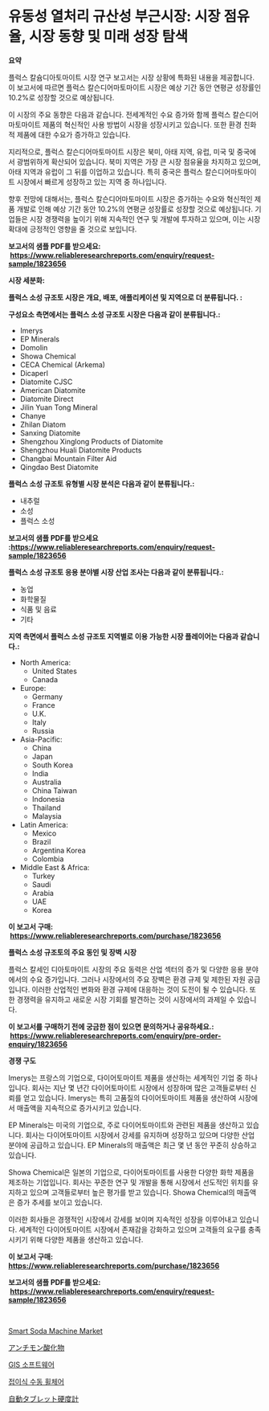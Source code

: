 <p><h1>유동성 열처리 규산성 부근시장: 시장 점유율, 시장 동향 및 미래 성장 탐색</h1></p><p><strong>요약</strong></p>
<p><p>플럭스 칼슘디아토마이트 시장 연구 보고서는 시장 상황에 특화된 내용을 제공합니다. 이 보고서에 따르면 플럭스 칼슨디어마토마이트 시장은 예상 기간 동안 연평균 성장률인 10.2%로 성장할 것으로 예상됩니다.</p><p>이 시장의 주요 동향은 다음과 같습니다. 전세계적인 수요 증가와 함께 플럭스 칼슨디어마토마이트 제품의 혁신적인 사용 방법이 시장을 성장시키고 있습니다. 또한 환경 친화적 제품에 대한 수요가 증가하고 있습니다.</p><p>지리적으로, 플럭스 칼슨디어마토마이트 시장은 북미, 아태 지역, 유럽, 미국 및 중국에서 광범위하게 확산되어 있습니다. 북미 지역은 가장 큰 시장 점유율을 차지하고 있으며, 아태 지역과 유럽이 그 뒤를 이업하고 있습니다. 특히 중국은 플럭스 칼슨디어마토마이트 시장에서 빠르게 성장하고 있는 지역 중 하나입니다.</p><p>향후 전망에 대해서는, 플럭스 칼슨디어마토마이트 시장은 증가하는 수요와 혁신적인 제품 개발로 인해 예상 기간 동안 10.2%의 연평균 성장률로 성장할 것으로 예상됩니다. 기업들은 시장 경쟁력을 높이기 위해 지속적인 연구 및 개발에 투자하고 있으며, 이는 시장 확대에 긍정적인 영향을 줄 것으로 보입니다.</p></p>
<p><strong>보고서의 샘플 PDF를 받으세요: &nbsp;<a href="https://www.reliableresearchreports.com/enquiry/request-sample/1823656">https://www.reliableresearchreports.com/enquiry/request-sample/1823656</a></strong></p>
<p><strong>시장 세분화:</strong></p>
<p><strong> 플럭스 소성 규조토 시장은 개요, 배포, 애플리케이션 및 지역으로 더 분류됩니다. :</strong></p>
<p><strong>구성요소 측면에서는 플럭스 소성 규조토 시장은 다음과 같이 분류됩니다.:</strong></p>
<p><ul><li>Imerys</li><li>EP Minerals</li><li>Domolin</li><li>Showa Chemical</li><li>CECA Chemical (Arkema)</li><li>Dicaperl</li><li>Diatomite CJSC</li><li>American Diatomite</li><li>Diatomite Direct</li><li>Jilin Yuan Tong Mineral</li><li>Chanye</li><li>Zhilan Diatom</li><li>Sanxing Diatomite</li><li>Shengzhou Xinglong Products of Diatomite</li><li>Shengzhou Huali Diatomite Products</li><li>Changbai Mountain Filter Aid</li><li>Qingdao Best Diatomite</li></ul></p>
<p><strong> 플럭스 소성 규조토 유형별 시장 분석은 다음과 같이 분류됩니다.:</strong></p>
<p><ul><li>내추럴</li><li>소성</li><li>플럭스 소성</li></ul></p>
<p><strong>보고서의 샘플 PDF를 받으세요 :<a href="https://www.reliableresearchreports.com/enquiry/request-sample/1823656">https://www.reliableresearchreports.com/enquiry/request-sample/1823656</a></strong></p>
<p><strong> 플럭스 소성 규조토 응용 분야별 시장 산업 조사는 다음과 같이 분류됩니다.:</strong></p>
<p><ul><li>농업</li><li>화학물질</li><li>식품 및 음료</li><li>기타</li></ul></p>
<p><strong>지역 측면에서 플럭스 소성 규조토 지역별로 이용 가능한 시장 플레이어는 다음과 같습니다.:</strong></p>
<p><ul>
    <li>
        North America:
        <ul>
            <li>United States</li>
            <li>Canada</li>
        </ul>
    </li>
    <li>
        Europe:
        <ul>
            <li>Germany</li>
            <li>France</li>
            <li>U.K.</li>
            <li>Italy</li>
            <li>Russia</li>
        </ul>
    </li>
    <li>
        Asia-Pacific:
        <ul>
            <li>China</li>
            <li>Japan</li>
            <li>South Korea</li>
            <li>India</li>
            <li>Australia</li>
            <li>China Taiwan</li>
            <li>Indonesia</li>
            <li>Thailand</li>
            <li>Malaysia</li>
        </ul>
    </li>
    <li>
        Latin America:
        <ul>
            <li>Mexico</li>
            <li>Brazil</li>
            <li>Argentina Korea</li>
            <li>Colombia</li>
        </ul>
    </li>
    <li>
        Middle East & Africa:
        <ul>
            <li>Turkey</li>
            <li>Saudi</li>
            <li>Arabia</li>
            <li>UAE</li>
            <li>Korea</li>
        </ul>
    </li>
    </ul></p>
<p><strong>이 보고서 구매: &nbsp;<a href="https://www.reliableresearchreports.com/purchase/1823656">https://www.reliableresearchreports.com/purchase/1823656</a></strong></p>
<p><strong>플럭스 소성 규조토의 주요 동인 및 장벽 시장</strong></p>
<p><p>플럭스 칼세인 디아토마이트 시장의 주요 동력은 산업 섹터의 증가 및 다양한 응용 분야에서의 수요 증가입니다. 그러나 시장에서의 주요 장벽은 환경 규제 및 제한된 자원 공급입니다. 이러한 산업적인 변화와 환경 규제에 대응하는 것이 도전이 될 수 있습니다. 또한 경쟁력을 유지하고 새로운 시장 기회를 발견하는 것이 시장에서의 과제일 수 있습니다.</p></p>
<p><strong>이 보고서를 구매하기 전에 궁금한 점이 있으면 문의하거나 공유하세요.: &nbsp;<a href="https://www.reliableresearchreports.com/enquiry/pre-order-enquiry/1823656">https://www.reliableresearchreports.com/enquiry/pre-order-enquiry/1823656</a></strong></p>
<p><strong>경쟁 구도</strong></p>
<p><p>Imerys는 프랑스의 기업으로, 다이어토마이트 제품을 생산하는 세계적인 기업 중 하나입니다. 회사는 지난 몇 년간 다이어토마이트 시장에서 성장하며 많은 고객들로부터 신뢰를 얻고 있습니다. Imerys는 특히 고품질의 다이어토마이트 제품을 생산하여 시장에서 매출액을 지속적으로 증가시키고 있습니다.</p><p>EP Minerals는 미국의 기업으로, 주로 다이어토마이트와 관련된 제품을 생산하고 있습니다. 회사는 다이어토마이트 시장에서 강세를 유지하며 성장하고 있으며 다양한 산업 분야에 공급하고 있습니다. EP Minerals의 매출액은 최근 몇 년 동안 꾸준히 상승하고 있습니다.</p><p>Showa Chemical은 일본의 기업으로, 다이어토마이트를 사용한 다양한 화학 제품을 제조하는 기업입니다. 회사는 꾸준한 연구 및 개발을 통해 시장에서 선도적인 위치를 유지하고 있으며 고객들로부터 높은 평가를 받고 있습니다. Showa Chemical의 매출액은 증가 추세를 보이고 있습니다.</p><p>이러한 회사들은 경쟁적인 시장에서 강세를 보이며 지속적인 성장을 이루어내고 있습니다. 세계적인 다이어토마이트 시장에서 존재감을 강화하고 있으며 고객들의 요구를 충족시키기 위해 다양한 제품을 생산하고 있습니다.</p></p>
<p><strong>이 보고서 구매: &nbsp; <a href="https://www.reliableresearchreports.com/purchase/1823656">https://www.reliableresearchreports.com/purchase/1823656</a></strong></p>
<p><strong>보고서의 샘플 PDF를 받으세요: &nbsp;<a href="https://www.reliableresearchreports.com/enquiry/request-sample/1823656">https://www.reliableresearchreports.com/enquiry/request-sample/1823656</a></strong><strong></strong></p>
<p>&nbsp;</p>
<p><p><a href="https://github.com/RickHolmes3/Market-Research-Report-List-4/blob/main/smart-soda-machine-market.md">Smart Soda Machine Market</a></p><p><a href="https://medium.com/@briaabshire64/%E3%82%A2%E3%83%B3%E3%83%81%E3%83%A2%E3%83%B3%E9%85%B8%E5%8C%96%E7%89%A9%E5%B8%82%E5%A0%B4-2031%E5%B9%B4%E3%81%BE%E3%81%A7%E3%81%AE%E6%88%90%E5%8A%9F%E3%81%99%E3%82%8B%E3%83%93%E3%82%B8%E3%83%8D%E3%82%B9%E6%88%A6%E7%95%A5%E3%81%AE%E9%8D%B5%E3%82%92%E4%BA%88%E6%B8%AC-1982f4bed099">アンチモン酸化物</a></p><p><a href="https://medium.com/@jackiefauhey9089475/%EC%A7%80%EC%98%A4%EC%9D%B8%ED%8F%AC%EB%A7%A4%ED%8B%B1%EC%8A%A4-%EC%86%8C%ED%94%84%ED%8A%B8%EC%9B%A8%EC%96%B4-%EC%8B%9C%EC%9E%A5-%EC%A0%90%EC%9C%A0%EC%9C%A8-%EC%A7%84%ED%99%94-%EB%B0%8F-%EC%8B%9C%EC%9E%A5-%EC%84%B1%EC%9E%A5-%EC%B6%94%EC%84%B8-2024-2031-74281946666e">GIS 소프트웨어</a></p><p><a href="https://github.com/vs10l4sfg5c/Market-Research-Report-List-1/blob/main/34961214654.md">접이식 수동 휠체어</a></p><p><a href="https://github.com/cnnriuez22368/Market-Research-Report-List-1/blob/main/60243215081.md">自動タブレット硬度計</a></p></p>